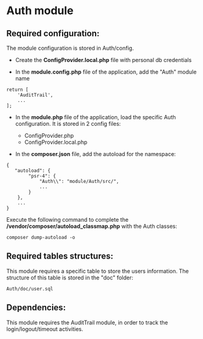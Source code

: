 # Auth module

## Required configuration:

The module configuration is stored in Auth/config.

* Create the **ConfigProvider.local.php** file with personal db credentials

* In the **module.config.php** file of the application, add the "Auth" module name

```
return [
    'AuditTrail',
    ...
];
```
* In the **module.php** file of the application, load the specific Auth configuration. It is stored in 2 config files:
  * ConfigProvider.php
  * ConfigProvider.local.php

* In the **composer.json** file, add the autoload for the namespace:
```
{
   "autoload": {
        "psr-4": {
            "Auth\\": "module/Auth/src/",
            ...
        }
    },
    ...
}
```

Execute the following command to complete the **/vendor/composer/autoload_classmap.php** with the Auth classes:
```
composer dump-autoload -o
```

## Required tables structures:

This module requires a specific table to store the users information. The structure of this table is stored in the "doc" folder:

```
Auth/doc/user.sql
```

## Dependencies:

This module requires the AuditTrail module, in order to track the login/logout/timeout activities.
